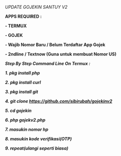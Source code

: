 *UPDATE GOJEKIN SANTUY V2*

**APPS REQUIRED :**

**- TERMUX**

**- GOJEK**

**- Wajib Nomor Baru / Belum Terdaftar App Gojek**

**- 2ndline / Textnow (Guna untuk membuat Nomor US)**


***Step By Step Command Line On Termux :***

***1. pkg install php***

***2. pkg install curl***

***3. pkg install git***

***4. git clone https://github.com/sibirubah/gojekinv2***

***5. cd gojekin***

***6. php gojekv2.php***

***7. masukin nomor hp***

***8. masukin kode verifikasi(OTP)***

***9. repeat(ulangi seperti biasa)***
